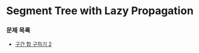 # Segment Tree with Lazy Propagation

### 문제 목록
 - [구간 합 구하기 2](https://www.acmicpc.net/problem/10999)
